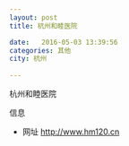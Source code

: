 ```yaml
--- 
layout: post 
title: 杭州和睦医院

date:   2016-05-03 13:39:56 
categories: 其他  
city: 杭州
  
--- 
```

   
杭州和睦医院

信息
 - 网址 http://www.hm120.cn



